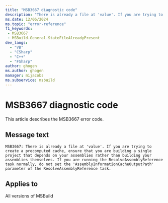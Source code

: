```yaml
---
title: "MSB3667 diagnostic code"
description: "There is already a file at 'value'. If you are trying to create a precomputed cache, ensure that you are building a single project that depends on your assemblies rather than building your assemblies themselves. If you are running the ResolveAssemblyReference task normally, do not set the 'AssemblyInformationCacheOutputPath' parameter of the ResolveAssemblyReference task."
ms.date: 12/06/2024
ms.topic: "error-reference"
f1_keywords:
 - MSB3667
 - MSBuild.General.StateFileAlreadyPresent
dev_langs:
  - "VB"
  - "CSharp"
  - "C++"
  - "FSharp"
author: ghogen
ms.author: ghogen
manager: mijacobs
ms.subservice: msbuild
---
```


# MSB3667 diagnostic code

<!-- :::ErrorDefinitionDescription::: -->
<!-- :::editable-content name="introDescription"::: -->
This article describes the MSB3667 error code.
<!-- :::editable-content-end::: -->

## Message text

`MSB3667: There is already a file at 'value'. If you are trying to create a precomputed cache, ensure that you are building a single project that depends on your assemblies rather than building your assemblies themselves. If you are running the ResolveAssemblyReference task normally, do not set the 'AssemblyInformationCacheOutputPath' parameter of the ResolveAssemblyReference task.`

<!-- :::editable-content name="postOutputDescription"::: -->
<!--
{StrBegin="MSB3667: "}
-->
<!-- :::editable-content-end::: -->
<!-- :::ErrorDefinitionDescription-end::: -->

## Applies to

All versions of MSBuild
